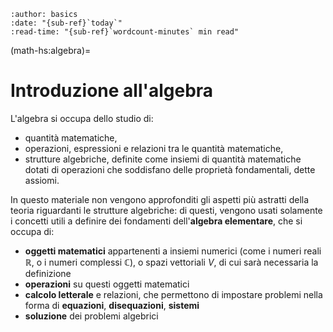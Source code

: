 ```{article-info}
:author: basics
:date: "{sub-ref}`today`"
:read-time: "{sub-ref}`wordcount-minutes` min read"
```

(math-hs:algebra)=
# Introduzione all'algebra

L'algebra si occupa dello studio di:
- quantità matematiche, 
- operazioni, espressioni e relazioni tra le quantità matematiche,
- strutture algebriche, definite come insiemi di quantità matematiche dotati di operazioni che soddisfano delle proprietà fondamentali, dette assiomi.

In questo materiale non vengono approfonditi gli aspetti più astratti della teoria riguardanti le strutture algebriche: di questi, vengono usati solamente i concetti utili a definire dei fondamenti dell'**algebra elementare**, che si occupa di:
- **oggetti matematici** appartenenti a insiemi numerici (come i numeri reali $\mathbb{R}$, o i numeri complessi $\mathbb{C}$), o spazi vettoriali $V$, di cui sarà necessaria la definizione
- **operazioni** su questi oggetti matematici
- **calcolo letterale** e relazioni, che permettono di impostare problemi nella forma di **equazioni**, **disequazioni**, **sistemi**
- **soluzione** dei problemi algebrici



